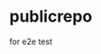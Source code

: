 # publicrepo
for e2e test















































































































































































































































































































































































































































































































































































































































































































































































































































































































































































































































































































































































































































































































































































































































































































































































































































































































































































































































































































































































































































































































































































































































































































































































































































